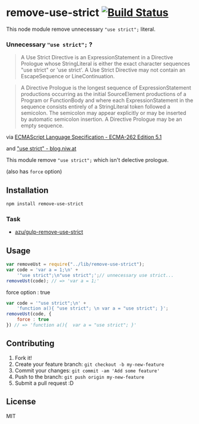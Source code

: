 # remove-use-strict [![Build Status](https://travis-ci.org/azu/remove-use-strict.svg?branch=master)](https://travis-ci.org/azu/remove-use-strict)

This node module remove unnecessary `"use strict";` literal.

### Unnecessary `"use strict";` ?

> A Use Strict Directive is an ExpressionStatement in a Directive Prologue whose StringLiteral is either the exact character sequences "use strict" or 'use strict'. A Use Strict Directive may not contain an EscapeSequence or LineContinuation.

> A Directive Prologue is the longest sequence of ExpressionStatement productions occurring as the initial SourceElement productions of a Program or FunctionBody and where each ExpressionStatement in the sequence consists entirely of a StringLiteral token followed a semicolon. The semicolon may appear explicitly or may be inserted by automatic semicolon insertion. A Directive Prologue may be an empty sequence.

via [ECMAScript Language Specification - ECMA-262 Edition 5.1](http://ecma-international.org/ecma-262/5.1/#sec-14.1 "ECMAScript Language Specification - ECMA-262 Edition 5.1")

and [&#34;use strict&#34; - blog.niw.at](http://blog.niw.at/post/26687866336 "&#34;use strict&#34; - blog.niw.at")

This module remove `"use strict";`  which isn't delective prologue.

(also has `force` option)

## Installation

``` sh
npm install remove-use-strict
```

### Task

* [azu/gulp-remove-use-strict](https://github.com/azu/gulp-remove-use-strict "azu/gulp-remove-use-strict")

## Usage

``` js
var removeUst = require("../lib/remove-use-strict");
var code = 'var a = 1;\n' +
    '"use strict";\n"use strict";';// unnecessary use strict...
removeUst(code); // => 'var a = 1;'
```

force option : true

``` js
var code = '"use strict";\n' +
    'function a(){ "use strict"; \n var a = "use strict"; }';
removeUst(code, {
    force : true
}) // => 'function a(){  var a = "use strict"; }'
```


## Contributing

1. Fork it!
2. Create your feature branch: `git checkout -b my-new-feature`
3. Commit your changes: `git commit -am 'Add some feature'`
4. Push to the branch: `git push origin my-new-feature`
5. Submit a pull request :D

## License

MIT
